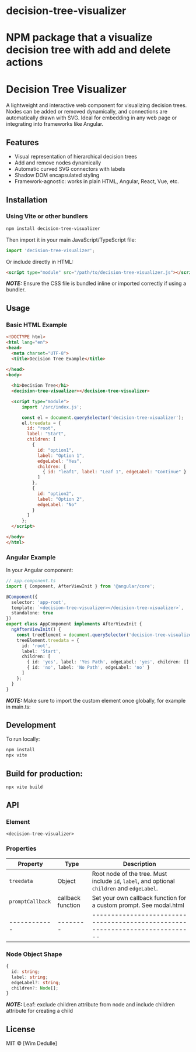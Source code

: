 # decision-tree-visualizer
NPM package that a visualize decision tree with add and delete actions
=======
# Decision Tree Visualizer

A lightweight and interactive web component for visualizing decision trees. Nodes can be added or removed dynamically, and connections are automatically drawn with SVG. Ideal for embedding in any web page or integrating into frameworks like Angular.

## Features

- Visual representation of hierarchical decision trees
- Add and remove nodes dynamically
- Automatic curved SVG connectors with labels
- Shadow DOM encapsulated styling
- Framework-agnostic: works in plain HTML, Angular, React, Vue, etc.

## Installation

### Using Vite or other bundlers

```bash
npm install decision-tree-visualizer
```

Then import it in your main JavaScript/TypeScript file:
```js
import 'decision-tree-visualizer';
```

Or include directly in HTML:

```html
<script type="module" src="/path/to/decision-tree-visualizer.js"></script>
```

**_NOTE:_** Ensure the CSS file is bundled inline or imported correctly if using a bundler.

## Usage
### Basic HTML Example

```html
<!DOCTYPE html>
<html lang="en">
<head>
  <meta charset="UTF-8">
  <title>Decision Tree Example</title>
  
</head>
<body>

  <h1>Decision Tree</h1>
  <decision-tree-visualizer></decision-tree-visualizer>

  <script type="module">
      import '/src/index.js';

      const el = document.querySelector('decision-tree-visualizer');
      el.treedata = {
        id: "root",
        label: "Start",
        children: [
          {
            id: "option1",
            label: "Option 1",
            edgeLabel: "Yes",
            children: [
              { id: "leaf1", label: "Leaf 1", edgeLabel: "Continue" }
            ]
          },
          {
            id: "option2",
            label: "Option 2",
            edgeLabel: "No"
          }
        ]
      };
  </script>

</body>
</html>
```

### Angular Example
In your Angular component:
```ts
// app.component.ts
import { Component, AfterViewInit } from '@angular/core';

@Component({
  selector: 'app-root',
  template: `<decision-tree-visualizer></decision-tree-visualizer>`,
  standalone: true
})
export class AppComponent implements AfterViewInit {
  ngAfterViewInit() {
    const treeElement = document.querySelector('decision-tree-visualizer') as any;
    treeElement.treedata = {
      id: 'root',
      label: 'Start',
      children: [
        { id: 'yes', label: 'Yes Path', edgeLabel: 'yes', children: [] },
        { id: 'no', label: 'No Path', edgeLabel: 'no' }
      ]
    };
  }
}
```
**_NOTE:_** Make sure to import the custom element once globally, for example in main.ts:

## Development
To run locally:

```bash
npm install
npx vite
```

## Build for production:

```bash
npx vite build
```
## API

### Element

`<decision-tree-visualizer>`

### Properties

| Property   | Type   | Description                                                                 |
|------------|--------|-----------------------------------------------------------------------------|
| `treedata` | Object | Root node of the tree. Must include `id`, `label`, and optional `children` and `edgeLabel`. |
|`promptCallback`|callback function|Set your own callback function for a custom prompt. See modal.html|
|------------|--------|-----------------------------------------------------------------------------|



### Node Object Shape

```ts
{
  id: string;
  label: string;
  edgeLabel?: string;
  children?: Node[];
}
```
**_NOTE:_** Leaf: exclude children attribute from node and include children attribute for creating a child

## License
MIT © [Wim Dedulle]
